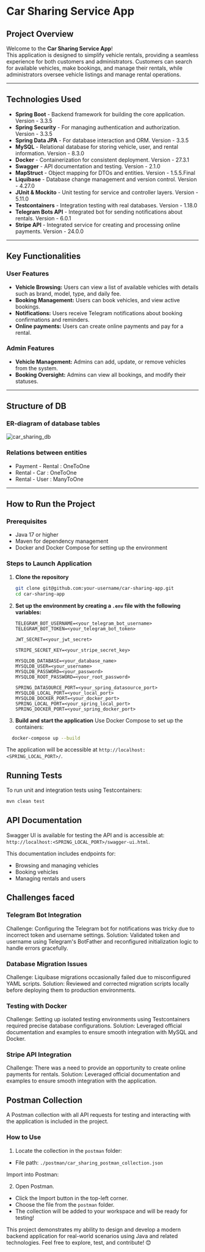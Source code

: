 # Car Sharing Service App

## Project Overview

Welcome to the **Car Sharing Service App**!  
This application is designed to simplify vehicle rentals, providing a seamless experience for both customers and administrators. Customers can search for available vehicles, make bookings, and manage their rentals, while administrators oversee vehicle listings and manage rental operations.

---

## Technologies Used

- **Spring Boot** - Backend framework for building the core application. Version - 3.3.5  
- **Spring Security** - For managing authentication and authorization. Version - 3.3.5    
- **Spring Data JPA** - For database interaction and ORM. Version - 3.3.5    
- **MySQL** - Relational database for storing vehicle, user, and rental information. Version - 8.3.0     
- **Docker** - Containerization for consistent deployment. Version - 27.3.1   
- **Swagger** - API documentation and testing. Version - 2.1.0    
- **MapStruct** - Object mapping for DTOs and entities. Version - 1.5.5.Final   
- **Liquibase** - Database change management and version control. Version - 4.27.0    
- **JUnit & Mockito** - Unit testing for service and controller layers. Version - 5.11.0    
- **Testcontainers** - Integration testing with real databases. Version - 1.18.0   
- **Telegram Bots API** - Integrated bot for sending notifications about rentals. Version - 6.0.1  
- **Stripe API** - Integrated service for creating and processing online payments. Version - 24.0.0 

---

## Key Functionalities

### **User Features**
- **Vehicle Browsing:** Users can view a list of available vehicles with details such as brand, model, type, and daily fee.  
- **Booking Management:** Users can book vehicles, and view active bookings.  
- **Notifications:** Users receive Telegram notifications about booking confirmations and reminders.
- **Online payments:** Users can create online payments and pay for a rental.

### **Admin Features**
- **Vehicle Management:** Admins can add, update, or remove vehicles from the system.  
- **Booking Oversight:** Admins can view all bookings, and modify their statuses.

---

## Structure of DB
### **ER-diagram of database tables**
![car_sharing_db](https://github.com/user-attachments/assets/83657a7d-d721-4b96-a6cd-4beaf8f78bea)

### **Relations between entities**
* Payment - Rental : OneToOne
* Rental - Car : OneToOne
* Rental - User : ManyToOne

---

## How to Run the Project

### **Prerequisites**
- Java 17 or higher  
- Maven for dependency management  
- Docker and Docker Compose for setting up the environment  

### **Steps to Launch Application**

1. **Clone the repository**
   ```bash
   git clone git@github.com:your-username/car-sharing-app.git
   cd car-sharing-app
   ```


2. **Set up the environment by creating a `.env` file with the following variables:**
   ```
   TELEGRAM_BOT_USERNAME=<your_telegram_bot_username>
   TELEGRAM_BOT_TOKEN=<your_telegram_bot_token>
   
   JWT_SECRET=<your_jwt_secret>
   
   STRIPE_SECRET_KEY=<your_stripe_secret_key>
   
   MYSQLDB_DATABASE=<your_database_name>
   MYSQLDB_USER=<your_username>
   MYSQLDB_PASSWORD=<your_password>
   MYSQLDB_ROOT_PASSWORD=<your_root_password>
   
   SPRING_DATASOURCE_PORT=<your_spring_datasource_port>
   MYSQLDB_LOCAL_PORT=<your_local_port>
   MYSQLDB_DOCKER_PORT=<your_docker_port>
   SPRING_LOCAL_PORT=<your_spring_local_port>
   SPRING_DOCKER_PORT=<your_spring_docker_port>
   ```
   
3. **Build and start the application**
Use Docker Compose to set up the containers:
```bash
  docker-compose up --build
```
The application will be accessible at `http://localhost:<SPRING_LOCAL_PORT>/`.

## Running Tests
To run unit and integration tests using Testcontainers:
```bash
mvn clean test
```
## API Documentation
Swagger UI is available for testing the API and is accessible at:
`http://localhost:<SPRING_LOCAL_PORT>/swagger-ui.html`.

This documentation includes endpoints for:

* Browsing and managing vehicles
* Booking vehicles
* Managing rentals and users

## Challenges faced 
### Telegram Bot Integration
Challenge:
Configuring the Telegram bot for notifications was tricky due to incorrect token and username settings.
Solution:
Validated token and username using Telegram's BotFather and reconfigured initialization logic to handle errors gracefully.

### Database Migration Issues
Challenge:
Liquibase migrations occasionally failed due to misconfigured YAML scripts.
Solution:
Reviewed and corrected migration scripts locally before deploying them to production environments.

### Testing with Docker
Challenge:
Setting up isolated testing environments using Testcontainers required precise database configurations.
Solution:
Leveraged official documentation and examples to ensure smooth integration with MySQL and Docker.

### Stripe API Integration
Challenge:
There was a need to provide an opportunity to create online payments for rentals.
Solution:
Leveraged official documentation and examples to ensure smooth integration with the application.

## Postman Collection
A Postman collection with all API requests for testing and interacting with the application is included in the project.

### How to Use
1. Locate the collection in the `postman` folder:
  * File path: `./postman/car_sharing_postman_collection.json`

Import into Postman:

2. Open Postman.
  * Click the Import button in the top-left corner.
  * Choose the file from the `postman` folder.
  * The collection will be added to your workspace and will be ready for testing!

This project demonstrates my ability to design and develop a modern backend application for real-world scenarios using Java and related technologies.
Feel free to explore, test, and contribute! 😊








